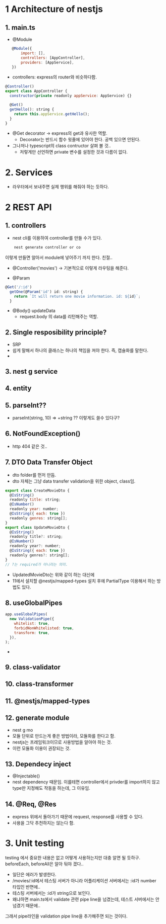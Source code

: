 # 1 Architecture of nestjs

## 1. main.ts

- @Module

```js
   @Module({
       import: [],
       controllers: [AppController],
       providers: [AppService],
   })
```

- controllers: express의 router와 비슷하다함.

```js
@Controller()
export class AppController {
  constructor(private readonly appService: AppService) {}

  @Get()
  getHello(): string {
    return this.appService.getHello();
  }
}
```

- @Get decorator -> express의 get과 유사한 역할.
  - Decorator는 반드시 함수 윗줄에 있어야 한다. 공백 있으면 안된다.
- 그나저나 typescript의 class contructor 살펴 볼 것..
  - 저렇게만 선언하면 private 변수를 설정한 것과 다름이 없다.

# 2. Services

- 라우터에서 보내주면 실제 행위를 해줘야 하는 듯하다.

# 2 REST API

## 1. controllers

- nest cli를 이용하여 controller를 만들 수가 있다.

```sh
    nest generate controller or co
```

이렇게 만들면 알아서 module에 넣어주기 까지 한다. 친절..

- @Controller('movies') -> 기본적으로 이렇게 라우팅을 해준다.

- @Param

```js
@Get('/:id')
  getOne(@Param('id') id: string) {
    return `It will return one movie information. id: ${id}`;
  }
```

- @Body() updateData
  - request.body 의 data를 리턴해주는 역할.

## 2. Single resposibility principle?

- SRP
- 쉽게 말해서 하나의 클래스는 하나의 책임을 져야 한다. 즉, 캡슐화를 말한다.
-

## 3. nest g service

## 4. entity

## 5. parseInt??

- parseInt(string, 10) => +string ?? 이렇게도 쓸수 있다구?

## 6. NotFoundException()

- http 404 같은 것..

## 7. DTO Data Transfer Object

- dto folder를 먼저 만듬.
- dto 자체는 그냥 data transfer validation을 위한 object, class임.

```js
export class CreateMovieDto {
  @IsString()
  readonly title: string;
  @IsNumber()
  readonly year: number;
  @IsString({ each: true })
  readonly genres: string[];
}
export class UpdateMovieDto {
  @IsString()
  readonly title?: string;
  @IsNumber()
  readonly year?: number;
  @IsString({ each: true })
  readonly genres?: string[];
}
// ?는 required가 아니라는 의미.
```

- UpdatedMovieDto는 위와 같이 하는 대신에
- 11에서 설치할 @nestjs/mapped-types 설치 후에 PartialType 이용해서 하는 방법도 있다.

## 8. useGlobalPipes

```js
app.useGlobalPipes(
  new ValidationPipe({
    whitelist: true,
    forbidNonWhitelisted: true,
    transform: true,
  }),
);
```

-

## 9. class-validator

## 10. class-transformer

## 11. @nestjs/mapped-types

## 12. generate module

- nest g mo
- 모듈 단위로 만드는게 좋은 방법이라, 모듈화를 한다고 함.
- nestjs는 프레임워크이므로 사용방법을 알아야 하는 것.
- 이런 모듈화 이용이 권장되는 것.

## 13. Dependecy inject

- @Injectable()
- nest dependency 때문임. 이를테면 controller에서 privder를 import하지 않고 type만 지정해도 작동을 하는데, 그 이유임.

## 14. @Req, @Res

- express 위에서 돌아가기 때문에 request, response를 사용할 수 있다.
- 사용을 그닥 추천하지는 않는다 함.

# 3. Unit testing

testing 에서 중요한 내용은 없고 어떻게 사용하는지만 대충 알면 될 듯하구.
beforeEach, beforeAll은 알아 둬야 겠다..

- 일단은 에러가 발생한다.
- /movies/:id에서 테스팅 서버가 아니라 어플리케이션 서버에서는 :id가 number 타입인 반면에..
- 테스팅 서버에서는 :id가 string으로 보인다.
- 왜냐하면 main.ts에서 validate 관련 pipe line을 넘겼는데, 테스트 서버에서는 안 넘겼기 때문에..

그래서 pipe라인을 validation pipe line을 추가해주면 되는 것이다.
